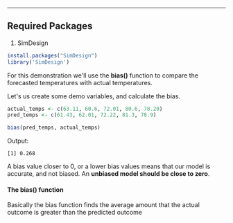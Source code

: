 _________________________________________________________________________
## Required Packages
1. SimDesign

```r
install.packages("SimDesign")
library('SimDesign')
```

For this demonstration we'll use the **bias()** function to compare the forecasted temperatures with actual temperatures.

Let's us create some demo variables, and calculate the bias.

```r
actual_temps <- c(63.11, 60.6, 72.01, 80.6, 78.20)
pred_temps <- c(61.43, 62.01, 72.22, 81.3, 78.9)

bias(pred_temps, actual_temps)
```

Output:
```
[1] 0.268
```

A bias value closer to 0, or a lower bias values means that our model is accurate, and not biased. An **unbiased model should be close to zero**.

#### The bias() function

Basically the bias function finds the average amount that the actual outcome is greater than the predicted outcome